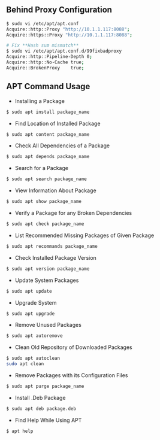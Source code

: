 ## Behind Proxy Configuration
```bash
$ sudo vi /etc/apt/apt.conf
Acquire::http::Proxy "http://10.1.1.117:8088";
Acquire::https::Proxy "http://10.1.1.117:8088";

# Fix **Hash sum mismatch**
$ sudo vi /etc/apt/apt.conf.d/99fixbadproxy
Acquire::http::Pipeline-Depth 0;
Acquire::http::No-Cache true;
Acquire::BrokenProxy    true;
```

## APT Command Usage
+ Installing a Package
```bash
$ sudo apt install package_name
```
+ Find Location of Installed Package
```bash
$ sudo apt content package_name
```
+ Check All Dependencies of a Package
```bash
$ sudo apt depends package_name
```
+ Search for a Package
```bash
$ sudo apt search package_name
```
+ View Information About Package
```bash
$ sudo apt show package_name
```
+ Verify a Package for any Broken Dependencies
```bash
$ sudo apt check package_name
```
+ List Recommended Missing Packages of Given Package
```bash
$ sudo apt recommands package_name
```
+ Check Installed Package Version
```bash
$ sudo apt version package_name
```
+ Update System Packages
```bash
$ sudo apt update
```
+ Upgrade System
```bash
$ sudo apt upgrade
```
+ Remove Unused Packages
```bash
$ sudo apt autoremove
```
+ Clean Old Repository of Downloaded Packages
```bash
$ sudo apt autoclean
sudo apt clean
```
+ Remove Packages with its Configuration Files
```bash
$ sudo apt purge package_name
```
+ Install .Deb Package
```bash
$ sudo apt deb package.deb
```
+ Find Help While Using APT
```bash
$ apt help
```

